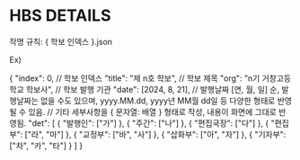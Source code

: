 # HBS DETAILS

작명 규칙: { 학보 인덱스 }.json

Ex)

{
	"index": 0, // 학보 인덱스
	"title": "제 n호 학보", // 학보 제목
	"org": "n기 거창고등학교 학보사", // 학보 발행 기관
	"date": \[2024, 8, 21], // 발행날짜 \[연, 월, 일] 순, 발행날짜는 없을 수도 있으며, yyyy.MM.dd, yyyy년 MM월 dd일 등 다양한 형태로 반영될 수 있음. 
  // 기타 세부사항을 { 문자열: 배열 } 형태로 작성, 내용이 화면에 그대로 반영됨.
	"det": \[
		{ "발행인": \["가"] },
		{ "주간": \["나"] },
		{ "편집국장": \["다"] },
		{ "편집부": \["라", "마"] },
		{ "교정부": \["바", "사"] },
		{ "삽화부": \["아", "자"] },
		{ "기자부": \["차", "카", "타"] }
	]
}

